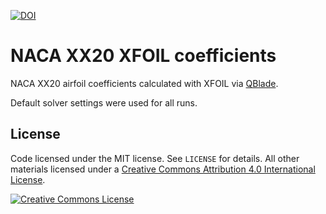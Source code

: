 [![DOI](https://zenodo.org/badge/4234/petebachant/NACAXX20-XFOIL.svg)](https://zenodo.org/badge/latestdoi/4234/petebachant/NACAXX20-XFOIL)

# NACA XX20 XFOIL coefficients

NACA XX20 airfoil coefficients calculated with XFOIL via
[QBlade](http://q-blade.org).

Default solver settings were used for all runs.


License
-------

Code licensed under the MIT license. See `LICENSE` for details.
All other materials licensed under a <a rel="license" href="http://creativecommons.org/licenses/by/4.0/">
Creative Commons Attribution 4.0 International License</a>.

<a rel="license" href="http://creativecommons.org/licenses/by/4.0/">
<img alt="Creative Commons License" style="border-width:0" src="http://i.creativecommons.org/l/by/4.0/88x31.png" />
</a>
